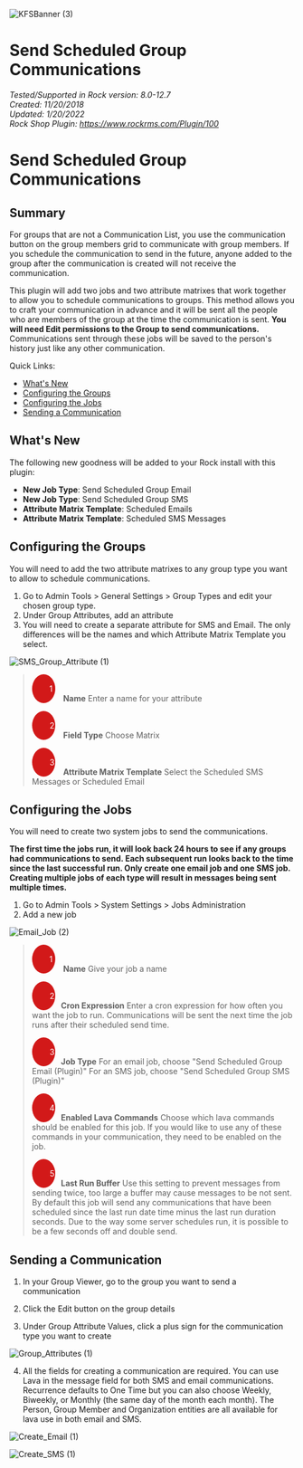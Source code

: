 ![KFSBanner (3)](https://user-images.githubusercontent.com/81330042/118855629-938f0f00-b89b-11eb-8b82-7496ebd61e08.jpg)



# Send Scheduled Group Communications
*Tested/Supported in Rock version:  8.0-12.7*   
*Created:  11/20/2018*  
*Updated:  1/20/2022*   
*Rock Shop Plugin: https://www.rockrms.com/Plugin/100*

# Send Scheduled Group Communications

## Summary

For groups that are not a Communication List, you use the communication button on the group members grid to communicate with group members. If you schedule the communication to send in the future, anyone added to the group after the communication is created will not receive the communication.

This plugin will add two jobs and two attribute matrixes that work together to allow you to schedule communications to groups. This method allows you to craft your communication in advance and it will be sent all the people who are members of the group at the time the communication is sent. **You will need Edit permissions to the Group to send communications.** Communications sent through these jobs will be saved to the person's history just like any other communication.



Quick Links:

- [What's New](#whats-new)
- [Configuring the Groups](#configuring-the-groups)
- [Configuring the Jobs](#configuring-the-jobs)
- [Sending a Communication](#sending-a-communication)



## What's New

The following new goodness will be added to your Rock install with this plugin:

- **New Job Type**: Send Scheduled Group Email
- **New Job Type**: Send Scheduled Group SMS
- **Attribute Matrix Template**: Scheduled Emails
- **Attribute Matrix Template**: Scheduled SMS Messages



## Configuring the Groups

You will need to add the two attribute matrixes to any group type you want to allow to schedule communications.

1. Go to Admin Tools > General Settings > Group Types and edit your chosen group type.
2. Under Group Attributes, add an attribute
3. You will need to create a separate attribute for SMS and Email. The only differences will be the names and which Attribute Matrix Template you select.

![SMS_Group_Attribute (1)](https://user-images.githubusercontent.com/81330042/123459868-76d9ab80-d5ac-11eb-89f8-a8045b16d93f.png)

> <span style="padding-left: 30px; margin-right: 10px; width: .8em;background: #d21919; border-radius: 100%; color: white; text-align: center; display: inline-block;">&nbsp;&nbsp;1&nbsp;&nbsp;</span> **Name** Enter a name for your attribute
>
> <span style="padding-left: 30px; margin-right: 10px; width: .8em;background: #d21919; border-radius: 100%; color: white; text-align: center; display: inline-block;">&nbsp;&nbsp;2&nbsp;&nbsp;</span> **Field Type** Choose Matrix
>
> <span style="padding-left: 30px; margin-right: 10px; width: .8em;background: #d21919; border-radius: 100%; color: white; text-align: center; display: inline-block;">&nbsp;&nbsp;3&nbsp;&nbsp;</span> **Attribute Matrix Template** Select the Scheduled SMS Messages or Scheduled Email



## Configuring the Jobs

You will need to create two system jobs to send the communications.

**The first time the jobs run, it will look back 24 hours to see if any groups had communications to send. Each subsequent run looks back to the time since the last successful run. Only create one email job and one SMS job. Creating multiple jobs of each type will result in messages being sent multiple times.**

1. Go to Admin Tools > System Settings > Jobs Administration
2. Add a new job

![Email_Job (2)](https://user-images.githubusercontent.com/81330042/123459947-8f49c600-d5ac-11eb-8fb0-3fa27aa8405e.png)

> <span style="padding-left: 30px; margin-right: 10px; width: .8em;background: #d21919; border-radius: 100%; color: white; text-align: center; display: inline-block;">&nbsp;&nbsp;1&nbsp;&nbsp;</span> **Name** Give your job a name
>
> <span style="padding-left: 30px; margin-right: 10px; width: .8em;background: #d21919; border-radius: 100%; color: white; text-align: center; display: inline-block;">&nbsp;&nbsp;2&nbsp;&nbsp;</span>**Cron Expression** Enter a cron expression for how often you want the job to run. Communications will be sent the next time the job runs after their scheduled send time.
>
> <span style="padding-left: 30px; margin-right: 10px; width: .8em;background: #d21919; border-radius: 100%; color: white; text-align: center; display: inline-block;">&nbsp;&nbsp;3&nbsp;&nbsp;</span>**Job Type** For an email job, choose "Send Scheduled Group Email (Plugin)" For an SMS job, choose "Send Scheduled Group SMS (Plugin)"
>
> <span style="padding-left: 30px; margin-right: 10px; width: .8em;background: #d21919; border-radius: 100%; color: white; text-align: center; display: inline-block;">&nbsp;&nbsp;4&nbsp;&nbsp;</span>**Enabled Lava Commands** Choose which lava commands should be enabled for this job. If you would like to use any of these commands in your communication, they need to be enabled on the job.
>
> <span style="padding-left: 30px; margin-right: 10px; width: .8em;background: #d21919; border-radius: 100%; color: white; text-align: center; display: inline-block;">&nbsp;&nbsp;5&nbsp;&nbsp;</span>**Last Run Buffer** Use this setting to prevent messages from sending twice, too large a buffer may cause messages to be not sent. By default this job will send any communications that have been scheduled since the last run date time minus the last run duration seconds. Due to the way some server schedules run, it is possible to be a few seconds off and double send.



## Sending a Communication

1. In your Group Viewer, go to the group you want to send a communication

2. Click the Edit button on the group details

3. Under Group Attribute Values, click a plus sign for the communication type you want to create

![Group_Attributes (1)](https://user-images.githubusercontent.com/81330042/123460131-c9b36300-d5ac-11eb-9c1c-cb303788cbb3.png)

4. All the fields for creating a communication are required. You can use Lava in the message field for both SMS and email communications. Recurrence defaults to One Time but you can also choose Weekly, Biweekly, or Monthly (the same day of the month each month). The Person, Group Member and Organization entities are all available for lava use in both email and SMS.

![Create_Email (1)](https://user-images.githubusercontent.com/81330042/123460147-d041da80-d5ac-11eb-8e4b-1081c550560d.png)

![Create_SMS (1)](https://user-images.githubusercontent.com/81330042/123460161-d6d05200-d5ac-11eb-89b6-012c214f5f23.png)
